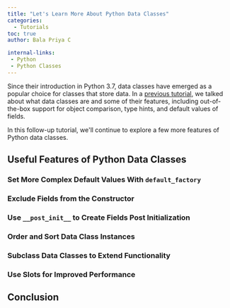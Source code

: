 ```yaml
---
title: "Let's Learn More About Python Data Classes"
categories:
  - Tutorials
toc: true
author: Bala Priya C

internal-links:
 - Python
 - Python Classes
---
```


Since their introduction in Python 3.7, data classes have emerged as a popular choice for classes that store data. In a [previous tutorial](/blog/python-data-classes), we talked about what data classes are and some of their features, including out-of-the-box support for object comparison, type hints, and default values of fields.

In this follow-up tutorial, we'll continue to explore a few more features of Python data classes.

## Useful Features of Python Data Classes

### Set More Complex Default Values With `default_factory`

### Exclude Fields from the Constructor

### Use `__post_init__` to Create Fields Post Initialization

### Order and Sort Data Class Instances

### Subclass Data Classes to Extend Functionality

### Use Slots for Improved Performance

## Conclusion

